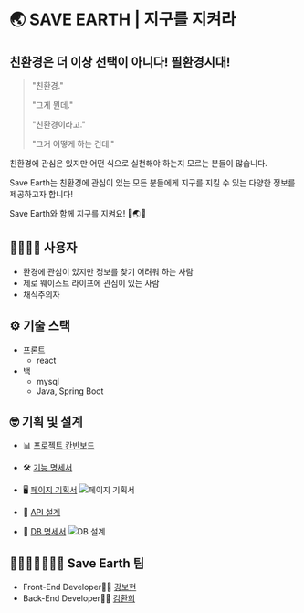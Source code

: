 # 🌏 SAVE EARTH | 지구를 지켜라

## 친환경은 더 이상 선택이 아니다! 필환경시대!

> "친환경."
>
> "그게 뭔데."
>
> "친환경이라고."
>
> "그거 어떻게 하는 건데."

친환경에 관심은 있지만 어떤 식으로 실천해야 하는지 모르는 분들이 많습니다.

Save Earth는 친환경에 관심이 있는 모든 분들에게 지구를 지킬 수 있는 다양한 정보를 제공하고자 합니다!

Save Earth와 함께 지구를 지켜요! 🙌🌏💪

## 👨‍👩‍👧‍👦 사용자

- 환경에 관심이 있지만 정보를 찾기 어려워 하는 사람
- 제로 웨이스트 라이프에 관심이 있는 사람
- 채식주의자

## ⚙️ 기술 스택

- 프론트
  - react
- 백
  - mysql
  - Java, Spring Boot

## 🤓 기획 및 설계

- 📊 [프로젝트 칸반보드](https://github.com/NoEarthNoUs/SaveEarth/projects/1)

- 🛠 [기능 명세서](https://www.notion.so/97e576e02536418eae57bfc1be4a39bf)

- 🖥 [페이지 기획서](https://whimsical.com/save-earth-BrFAQVbkTEFTLZ5cssXUrz)
  ![페이지 기획서](https://user-images.githubusercontent.com/65386533/113666610-7a1a7500-96ea-11eb-88bf-851f0cc5f7f1.png)

- 📑 [API 설계](https://www.notion.so/API-42dc65b1ac6c40a08d0645ebc86b90c8)

- 💾 [DB 명세서](https://www.notion.so/DB-47c57df87f564ccfb291cdc99f5ad9a2)
  ![DB 설계](https://user-images.githubusercontent.com/65386533/113666875-ea28fb00-96ea-11eb-9c6f-f6a62f5bb622.png)

## 👩🏻‍🤝‍👩🏻👩‍💻 Save Earth 팀

- Front-End Developer👩‍💻 [강보현](https://github.com/bohyunkang)
- Back-End Developer👩‍💻 [김환희](https://github.com/hwana)
